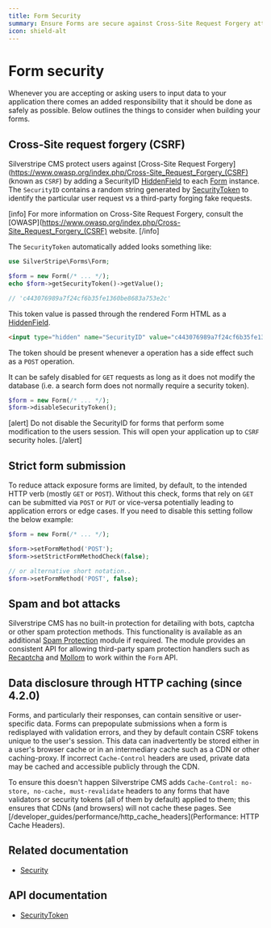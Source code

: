 ```yaml
---
title: Form Security
summary: Ensure Forms are secure against Cross-Site Request Forgery attacks, bots and other malicious intent.
icon: shield-alt
---
```


# Form security

Whenever you are accepting or asking users to input data to your application there comes an added responsibility that it
should be done as safely as possible. Below outlines the things to consider when building your forms.

## Cross-Site request forgery (CSRF)

Silverstripe CMS protect users against [Cross-Site Request Forgery](<https://www.owasp.org/index.php/Cross-Site_Request_Forgery_(CSRF)>
(known as `CSRF`) by adding a SecurityID [HiddenField](api:SilverStripe\Forms\HiddenField) to each [Form](api:SilverStripe\Forms\Form) instance. The `SecurityID` contains a
random string generated by [SecurityToken](api:SilverStripe\Security\SecurityToken) to identify the particular user request vs a third-party forging fake
requests.

[info]
For more information on Cross-Site Request Forgery, consult the [OWASP](<https://www.owasp.org/index.php/Cross-Site_Request_Forgery_(CSRF)>
website.
[/info]

The `SecurityToken` automatically added looks something like:

```php
use SilverStripe\Forms\Form;

$form = new Form(/* ... */);
echo $form->getSecurityToken()->getValue();

// 'c443076989a7f24cf6b35fe1360be8683a753e2c'
```

This token value is passed through the rendered Form HTML as a [HiddenField](api:SilverStripe\Forms\HiddenField).

```html
<input type="hidden" name="SecurityID" value="c443076989a7f24cf6b35fe1360be8683a753e2c" class="hidden"  />
```

The token should be present whenever a operation has a side effect such as a `POST` operation.

It can be safely disabled for `GET` requests as long as it does not modify the database (i.e. a search form does not
normally require a security token).

```php
$form = new Form(/* ... */);
$form->disableSecurityToken();
```

[alert]
Do not disable the SecurityID for forms that perform some modification to the users session. This will open your
application up to `CSRF` security holes.
[/alert]

## Strict form submission

To reduce attack exposure forms are limited, by default, to the intended HTTP verb (mostly `GET` or `POST`). Without
this check, forms that rely on `GET` can be submitted via `POST` or `PUT` or vice-versa potentially leading to
application errors or edge cases. If you need to disable this setting follow the below example:

```php
$form = new Form(/* ... */);

$form->setFormMethod('POST');
$form->setStrictFormMethodCheck(false);

// or alternative short notation..
$form->setFormMethod('POST', false);
```

## Spam and bot attacks

Silverstripe CMS has no built-in protection for detailing with bots, captcha or other spam protection methods. This
functionality is available as an additional [Spam Protection](https://github.com/silverstripe/silverstripe-spamprotection)
module if required. The module provides an consistent API for allowing third-party spam protection handlers such as
[Recaptcha](http://www.google.com/recaptcha/intro/) and [Mollom](https://mollom.com/) to work within the `Form` API.

## Data disclosure through HTTP caching (since 4.2.0)

Forms, and particularly their responses, can contain sensitive or user-specific data.
Forms can prepopulate submissions when a form is redisplayed with validation errors,
and they by default contain CSRF tokens unique to the user's session.
This data can inadvertently be stored either in a user's browser cache or in an intermediary
cache such as a CDN or other caching-proxy. If incorrect `Cache-Control` headers are used, private data may be cached and
accessible publicly through the CDN.

To ensure this doesn't happen Silverstripe CMS adds `Cache-Control: no-store, no-cache, must-revalidate` headers to any
forms that have validators or security tokens (all of them by default) applied to them; this ensures that CDNs
(and browsers) will not cache these pages.
See [/developer_guides/performance/http_cache_headers](Performance: HTTP Cache Headers).

## Related documentation

- [Security](../security)

## API documentation

- [SecurityToken](api:SilverStripe\Security\SecurityToken)
